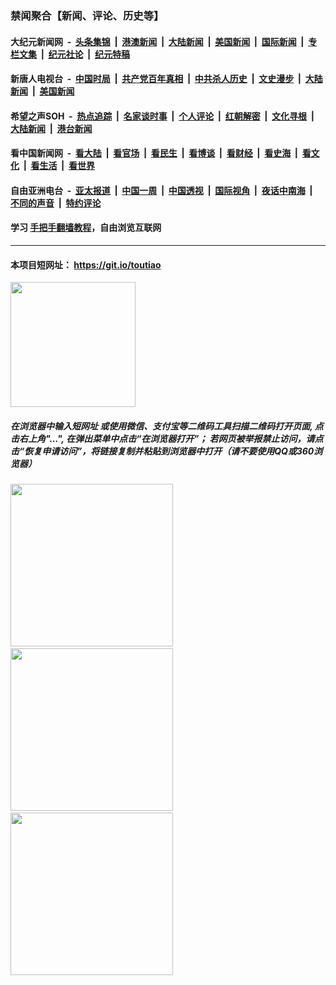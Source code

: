 ### 禁闻聚合【新闻、评论、历史等】

#### 大纪元新闻网 &nbsp;-&nbsp; [头条集锦](indexes/E头条集锦.md?t=02130444) &nbsp;|&nbsp; [港澳新闻](indexes/E港澳新闻.md?t=02130444)  &nbsp;|&nbsp; [大陆新闻](indexes/E大陆新闻.md?t=02130444) &nbsp;|&nbsp; [美国新闻](indexes/E美国新闻.md?t=02130444) &nbsp;|&nbsp; [国际新闻](indexes/E国际新闻.md?t=02130444) &nbsp;|&nbsp; [专栏文集](indexes/E专栏文集.md?t=02130444) &nbsp;|&nbsp; [纪元社论](indexes/E纪元社论.md?t=02130444) &nbsp;|&nbsp; [纪元特稿](indexes/E纪元特稿.md?t=02130444) 

#### 新唐人电视台 &nbsp;-&nbsp; [中国时局](indexes/N中国时局.md?t=02130444) &nbsp;|&nbsp; [共产党百年真相](indexes/N共产党百年真相.md?t=02130444) &nbsp;|&nbsp; [中共杀人历史](indexes/N中共杀人历史.md?t=02130444) &nbsp;|&nbsp; [文史漫步](indexes/N文史漫步.md?t=02130444) &nbsp;|&nbsp; [大陆新闻](indexes/N大陆新闻.md?t=02130444) &nbsp;|&nbsp; [美国新闻](indexes/N美国新闻.md?t=02130444)

#### 希望之声SOH &nbsp;-&nbsp; [热点追踪](indexes/H热点追踪.md?t=02130444) &nbsp;|&nbsp; [名家谈时事](indexes/H名家谈时事.md?t=02130444) &nbsp;|&nbsp; [个人评论](indexes/H个人评论.md?t=02130444)  &nbsp;|&nbsp; [红朝解密](indexes/H红朝解密.md?t=02130444) &nbsp;|&nbsp; [文化寻根](indexes/H文化寻根.md?t=02130444) &nbsp;|&nbsp; [大陆新闻](indexes/H大陆新闻.md?t=02130444) &nbsp;|&nbsp; [港台新闻](indexes/H港台新闻.md?t=02130444)

#### 看中国新闻网 &nbsp;-&nbsp; [看大陆](indexes/S看大陆.md?t=02130444) &nbsp;|&nbsp; [看官场](indexes/S看官场.md?t=02130444) &nbsp;|&nbsp; [看民生](indexes/S看民生.md?t=02130444)  &nbsp;|&nbsp; [看博谈](indexes/S看博谈.md?t=02130444) &nbsp;|&nbsp; [看财经](indexes/S看财经.md?t=02130444) &nbsp;|&nbsp; [看史海](indexes/S看史海.md?t=02130444) &nbsp;|&nbsp; [看文化](indexes/S看文化.md?t=02130444) &nbsp;|&nbsp; [看生活](indexes/S看生活.md?t=02130444) &nbsp;|&nbsp; [看世界](indexes/S看世界.md?t=02130444)

#### 自由亚洲电台 &nbsp;-&nbsp; [亚太报道](indexes/R亚太报道.md?t=02130444) &nbsp;|&nbsp; [中国一周](indexes/R中国一周.md?t=02130444) &nbsp;|&nbsp; [中国透视](indexes/R中国透视.md?t=02130444)  &nbsp;|&nbsp; [国际视角](indexes/R国际视角.md?t=02130444) &nbsp;|&nbsp; [夜话中南海](indexes/R夜话中南海.md?t=02130444) &nbsp;|&nbsp; [不同的声音](indexes/R不同的声音.md?t=02130444) &nbsp;|&nbsp; [特约评论](indexes/R特约评论.md?t=02130444)

#### 学习 [手把手翻墙教程](https://github.com/gfw-breaker/guides/wiki)，自由浏览互联网

----

#### 本项目短网址： https://git.io/toutiao
<img src="https://raw.githubusercontent.com/gfw-breaker/banned-news/master/scripts/img/qr.png" width="200px"/>  

##### 在浏览器中输入短网址 或使用微信、支付宝等二维码工具扫描二维码打开页面, 点击右上角"...", 在弹出菜单中点击“在浏览器打开”； 若网页被举报禁止访问，请点击“恢复申请访问”，将链接复制并粘贴到浏览器中打开（请不要使用QQ或360浏览器）

<img src="https://raw.githubusercontent.com/gfw-breaker/banned-news/master/scripts/img/1.png" width="260px"/> &nbsp; <img src="https://raw.githubusercontent.com/gfw-breaker/banned-news/master/scripts/img/2.png" width="260px"/> &nbsp; <img src="https://raw.githubusercontent.com/gfw-breaker/banned-news/master/scripts/img/3.png" width="260px"/>
